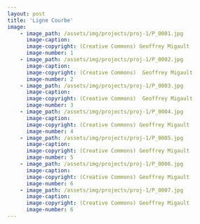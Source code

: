 ```yaml
---
layout: post
title: 'Ligne Courbe'
image: 
    - image_path: /assets/img/projects/proj-1/P_0001.jpg
      image-caption:
      image-copyright: (Creative Commons) Geoffrey Migault
      image-number: 1
    - image_path: /assets/img/projects/proj-1/P_0002.jpg
      image-caption:
      image-copyright: (Creative Commons)  Geoffrey Migault
      image-number: 2
    - image_path: /assets/img/projects/proj-1/P_0003.jpg
      image-caption:
      image-copyright: (Creative Commons)  Geoffrey Migault
      image-number: 3
    - image_path: /assets/img/projects/proj-1/P_0004.jpg
      image-caption:
      image-copyright: (Creative Commons) Geoffrey Migault
      image-number: 4
    - image_path: /assets/img/projects/proj-1/P_0005.jpg
      image-caption:
      image-copyright: (Creative Commons) Geoffrey Migault
      image-number: 5
    - image_path: /assets/img/projects/proj-1/P_0006.jpg
      image-caption:
      image-copyright: (Creative Commons) Geoffrey Migault
      image-number: 6
    - image_path: /assets/img/projects/proj-1/P_0007.jpg
      image-caption:
      image-copyright: (Creative Commons) Geoffrey Migault
      image-number: 6
---
```


